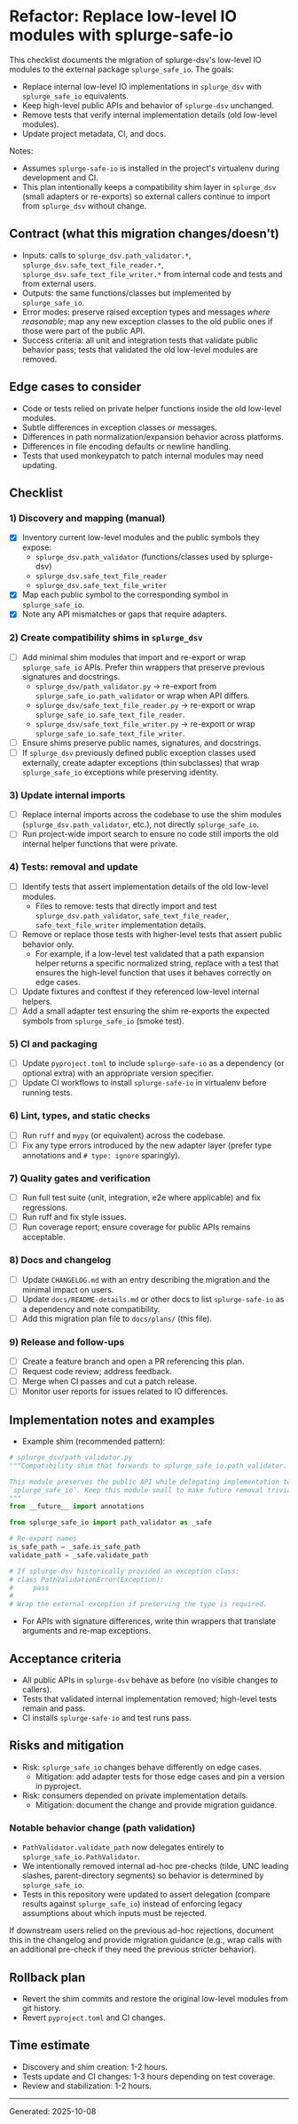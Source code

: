 # Refactor: Replace low-level IO modules with splurge-safe-io

This checklist documents the migration of splurge-dsv's low-level IO modules to the external package `splurge_safe_io`. The goals:

- Replace internal low-level IO implementations in `splurge_dsv` with `splurge_safe_io` equivalents.
- Keep high-level public APIs and behavior of `splurge-dsv` unchanged.
- Remove tests that verify internal implementation details (old low-level modules).
- Update project metadata, CI, and docs.

Notes:
- Assumes `splurge-safe-io` is installed in the project's virtualenv during development and CI.
- This plan intentionally keeps a compatibility shim layer in `splurge_dsv` (small adapters or re-exports) so external callers continue to import from `splurge_dsv` without change.

## Contract (what this migration changes/doesn't)

- Inputs: calls to `splurge_dsv.path_validator.*`, `splurge_dsv.safe_text_file_reader.*`, `splurge_dsv.safe_text_file_writer.*` from internal code and tests and from external users.
- Outputs: the same functions/classes but implemented by `splurge_safe_io`.
- Error modes: preserve raised exception types and messages *where reasonable*; map any new exception classes to the old public ones if those were part of the public API.
- Success criteria: all unit and integration tests that validate public behavior pass; tests that validated the old low-level modules are removed.

## Edge cases to consider

- Code or tests relied on private helper functions inside the old low-level modules.
- Subtle differences in exception classes or messages.
- Differences in path normalization/expansion behavior across platforms.
- Differences in file encoding defaults or newline handling.
- Tests that used monkeypatch to patch internal modules may need updating.

## Checklist

### 1) Discovery and mapping (manual)
- [x] Inventory current low-level modules and the public symbols they expose:
  - `splurge_dsv.path_validator` (functions/classes used by splurge-dsv)
  - `splurge_dsv.safe_text_file_reader`
  - `splurge_dsv.safe_text_file_writer`
- [x] Map each public symbol to the corresponding symbol in `splurge_safe_io`.
- [x] Note any API mismatches or gaps that require adapters.

### 2) Create compatibility shims in `splurge_dsv`
- [ ] Add minimal shim modules that import and re-export or wrap `splurge_safe_io` APIs. Prefer thin wrappers that preserve previous signatures and docstrings.
  - `splurge_dsv/path_validator.py` -> re-export from `splurge_safe_io.path_validator` or wrap when API differs.
  - `splurge_dsv/safe_text_file_reader.py` -> re-export or wrap `splurge_safe_io.safe_text_file_reader`.
  - `splurge_dsv/safe_text_file_writer.py` -> re-export or wrap `splurge_safe_io.safe_text_file_writer`.
- [ ] Ensure shims preserve public names, signatures, and docstrings.
- [ ] If `splurge_dsv` previously defined public exception classes used externally, create adapter exceptions (thin subclasses) that wrap `splurge_safe_io` exceptions while preserving identity.

### 3) Update internal imports
- [ ] Replace internal imports across the codebase to use the shim modules (`splurge_dsv.path_validator`, etc.), not directly `splurge_safe_io`.
- [ ] Run project-wide import search to ensure no code still imports the old internal helper functions that were private.

### 4) Tests: removal and update
- [ ] Identify tests that assert implementation details of the old low-level modules.
  - Files to remove: tests that directly import and test `splurge_dsv.path_validator`, `safe_text_file_reader`, `safe_text_file_writer` implementation details.
- [ ] Remove or replace those tests with higher-level tests that assert public behavior only.
  - For example, if a low-level test validated that a path expansion helper returns a specific normalized string, replace with a test that ensures the high-level function that uses it behaves correctly on edge cases.
- [ ] Update fixtures and conftest if they referenced low-level internal helpers.
- [ ] Add a small adapter test ensuring the shim re-exports the expected symbols from `splurge_safe_io` (smoke test).

### 5) CI and packaging
- [ ] Update `pyproject.toml` to include `splurge-safe-io` as a dependency (or optional extra) with an appropriate version specifier.
- [ ] Update CI workflows to install `splurge-safe-io` in virtualenv before running tests.

### 6) Lint, types, and static checks
- [ ] Run `ruff` and `mypy` (or equivalent) across the codebase.
- [ ] Fix any type errors introduced by the new adapter layer (prefer type annotations and `# type: ignore` sparingly).

### 7) Quality gates and verification
- [ ] Run full test suite (unit, integration, e2e where applicable) and fix regressions.
- [ ] Run ruff and fix style issues.
- [ ] Run coverage report; ensure coverage for public APIs remains acceptable.

### 8) Docs and changelog
- [ ] Update `CHANGELOG.md` with an entry describing the migration and the minimal impact on users.
- [ ] Update `docs/README-details.md` or other docs to list `splurge-safe-io` as a dependency and note compatibility.
- [ ] Add this migration plan file to `docs/plans/` (this file).

### 9) Release and follow-ups
- [ ] Create a feature branch and open a PR referencing this plan.
- [ ] Request code review; address feedback.
- [ ] Merge when CI passes and cut a patch release.
- [ ] Monitor user reports for issues related to IO differences.

## Implementation notes and examples

- Example shim (recommended pattern):

```py
# splurge_dsv/path_validator.py
"""Compatibility shim that forwards to splurge_safe_io.path_validator.

This module preserves the public API while delegating implementation to
`splurge_safe_io`. Keep this module small to make future removal trivial.
"""
from __future__ import annotations

from splurge_safe_io import path_validator as _safe

# Re-export names
is_safe_path = _safe.is_safe_path
validate_path = _safe.validate_path

# If splurge-dsv historically provided an exception class:
# class PathValidationError(Exception):
#     pass
#
# Wrap the external exception if preserving the type is required.
```

- For APIs with signature differences, write thin wrappers that translate arguments and re-map exceptions.

## Acceptance criteria
- All public APIs in `splurge-dsv` behave as before (no visible changes to callers).
- Tests that validated internal implementation removed; high-level tests remain and pass.
- CI installs `splurge-safe-io` and test runs pass.

## Risks and mitigation
- Risk: `splurge_safe_io` changes behave differently on edge cases.
  - Mitigation: add adapter tests for those edge cases and pin a version in pyproject.
- Risk: consumers depended on private implementation details.
  - Mitigation: document the change and provide migration guidance.

### Notable behavior change (path validation)

- `PathValidator.validate_path` now delegates entirely to `splurge_safe_io.PathValidator`.
- We intentionally removed internal ad-hoc pre-checks (tilde, UNC leading slashes,
  parent-directory segments) so behavior is determined by `splurge_safe_io`.
- Tests in this repository were updated to assert delegation (compare results
  against `splurge_safe_io`) instead of enforcing legacy assumptions about
  which inputs must be rejected.

If downstream users relied on the previous ad-hoc rejections, document this in
the changelog and provide migration guidance (e.g., wrap calls with an
additional pre-check if they need the previous stricter behavior).

## Rollback plan
- Revert the shim commits and restore the original low-level modules from git history.
- Revert `pyproject.toml` and CI changes.

## Time estimate
- Discovery and shim creation: 1-2 hours.
- Tests update and CI changes: 1-3 hours depending on test coverage.
- Review and stabilization: 1-2 hours.


---

Generated: 2025-10-08
